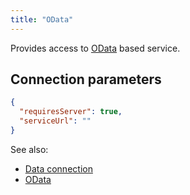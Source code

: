 ```yaml
---
title: "OData"
---
```


Provides access to [OData](https://www.odata.org/) based service.

## Connection parameters

```json
{
  "requiresServer": true,
  "serviceUrl": ""
}
```

See also:

* [Data connection](../data-connection.md)
* [OData](https://www.odata.org/)
